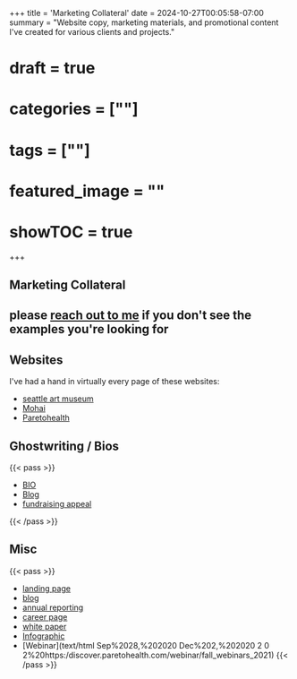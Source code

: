 +++
title = 'Marketing Collateral'
date = 2024-10-27T00:05:58-07:00
summary = "Website copy, marketing materials, and promotional content I've created for various clients and projects."
# draft = true
# categories = [""]
# tags = [""]
# featured_image = ""
# showTOC = true
+++

## Marketing Collateral

## please [reach out to me](mailto:riankochel@gmail.com) if you don't see the examples you're looking for

<!--more-->

## Websites

I've had a hand in virtually every page of these websites:

- [seattle art museum](https://www.seattleartmuseum.org/)
- [Mohai](https://mohai.org/?utm_source=ad_grant&amp;utm_medium=ad_grant&amp;utm_campaign=national&amp;gclid=CjwKCAiA-vOsBhAAEiwAIWR0TWiuj2Gcum4jeufmSv-Yw2i5P-QaBGG9TUgUUAQgojwSl8fvbaCBmBoCieYQAvD_BwE)
- [Paretohealth](https://paretohealth.com/)

## Ghostwriting / Bios

{{< pass >}}

- [BIO](https://www.greenscreens.tv/post/leading-in-crisis-an-interview-with-shawn-cutter-ceo)
- [Blog](https://paretohealth.com/blog/dispelling-the-myths-of-self-insurance/)
- [fundraising appeal](https://drive.google.com/file/d/1hsPgdvU72RnWHDr3ffwznjVnzz9wLLze/view?usp=sharing)

{{< /pass >}}

## Misc

{{< pass >}}

- [landing page](https://paretohealth.com/podcast/)
- [blog](https://www.greenscreens.tv/post/talking-to-kids-about-underage-cannabis-use-2)
- [annual reporting](https://drive.google.com/file/d/1gSb47x71UZJvmZIx95NB8iFnaAR0INOs/view?usp=sharing)
- [career page](https://paretohealth.com/careers-at-paretohealth/)
- [white paper](https://paretohealth.com/wp-content/uploads/2022/10/CFO_WhitePaper_FNL.pdf)
- [Infographic](https://paretohealth.com/wp-content/uploads/2021/02/Self-Insured-vs.-Fully-Insured-Infographic.pdf)
- [Webinar](text/html Sep%2028,%202020 Dec%202,%202020 2 0 2%20https:/discover.paretohealth.com/webinar/fall_webinars_2021)
{{< /pass >}}
